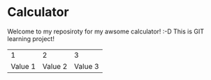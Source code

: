 # Calculator

Welcome to my reposiroty for my awsome calculator! :-D
This is GIT learning project!

<table>
  <tr>
    <td> 1 </td> <td> 2 </td> <td> 3 </td>
  </tr>
  <tr>
     <td> Value 1 </td> <td> Value 2 </td> <td> Value 3 </td>
   </tr>      
</table>
